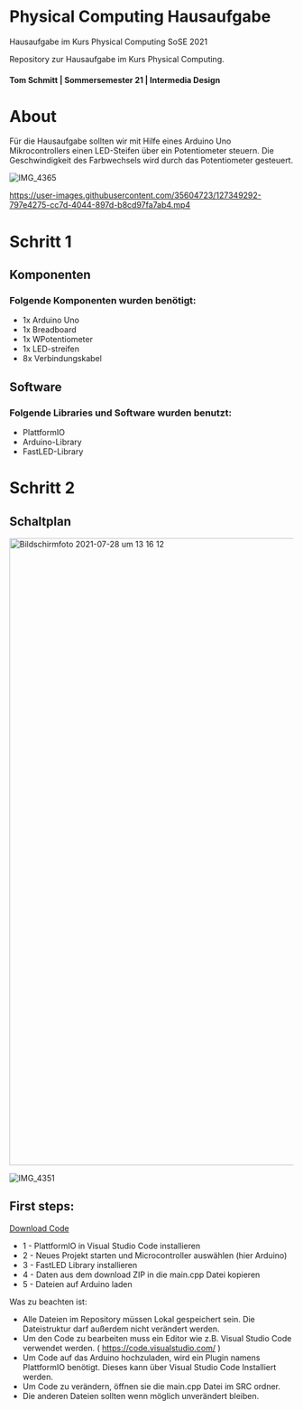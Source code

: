 # Physical Computing Hausaufgabe
Hausaufgabe im Kurs Physical Computing SoSE 2021

Repository zur Hausaufgabe im Kurs Physical Computing.

#### Tom Schmitt | Sommersemester 21 | Intermedia Design

# About
Für die Hausaufgabe sollten wir mit Hilfe eines Arduino Uno Mikrocontrollers einen LED-Steifen über ein Potentiometer steuern. 
Die Geschwindigkeit des Farbwechsels wird durch das Potentiometer gesteuert. 

![IMG_4365](https://user-images.githubusercontent.com/35604723/127348971-34a60cd8-b2fc-4e2e-8016-73584521abb8.png)

https://user-images.githubusercontent.com/35604723/127349292-797e4275-cc7d-4044-897d-b8cd97fa7ab4.mp4




# Schritt 1 

## Komponenten

### Folgende Komponenten wurden benötigt:

* 1x Arduino Uno
* 1x Breadboard
* 1x WPotentiometer
* 1x LED-streifen
* 8x Verbindungskabel

## Software 

### Folgende Libraries und Software wurden benutzt:

* PlattformIO
* Arduino-Library
* FastLED-Library

# Schritt 2

## Schaltplan

<img width="1111" alt="Bildschirmfoto 2021-07-28 um 13 16 12" src="https://user-images.githubusercontent.com/35604723/127313702-03dd65b4-8a03-4d45-aa8a-662a46162a3a.png">

![IMG_4351](https://user-images.githubusercontent.com/35604723/127312405-fbd8f171-18bf-49c1-80e1-cdf45430a5b0.png)

## First steps: 

 [Download Code](https://github.com/thepixelence/Phsyical_computing_hausaufgabe/archive/refs/heads/main.zip)

* 1 - PlattformIO in Visual Studio Code installieren
* 2 -  Neues Projekt starten und Microcontroller auswählen (hier Arduino) 
* 3 - FastLED Library installieren
* 4 - Daten aus dem download ZIP in die main.cpp Datei kopieren
* 5 - Dateien auf Arduino laden 

Was zu beachten ist:

* Alle Dateien im Repository müssen Lokal gespeichert sein. Die Dateistruktur darf außerdem nicht verändert werden.
* Um den Code zu bearbeiten muss ein Editor wie z.B. Visual Studio Code verwendet werden. ( https://code.visualstudio.com/ )
* Um Code auf das Arduino hochzuladen, wird ein Plugin namens PlattformIO benötigt. Dieses kann über Visual Studio Code Installiert werden.
* Um Code zu verändern, öffnen sie die main.cpp Datei im SRC ordner. 
* Die anderen Dateien sollten wenn möglich unverändert bleiben.
